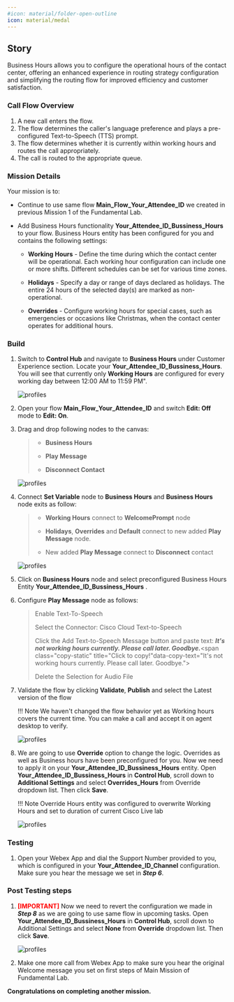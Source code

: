```yaml
---
#icon: material/folder-open-outline
icon: material/medal
---
```


## Story

Business Hours allows you to configure the operational hours of the contact center, offering an enhanced experience in routing strategy configuration and simplifying the routing flow for improved efficiency and customer satisfaction. 


### Call Flow Overview
 
1. A new call enters the flow. </br>
2. The flow determines the caller's language preference and plays a pre-configured Text-to-Speech (TTS) prompt. </br>
3. The flow determines whether it is currently within working hours and routes the call appropriately.</br>
4. The call is routed to the appropriate queue. </br>

### Mission Details

Your mission is to:

  - Continue to use same flow **Main_Flow_<span class="attendee-id-placeholder">Your_Attendee_ID</span>** we created in previous Mission 1 of the Fundamental Lab.

  - Add Business Hours functionality **<span class="attendee-id-placeholder">Your_Attendee_ID</span>_Bussiness_Hours** to your flow. Business Hours entity has been configured for you and contains the following settings:
    
     -  **Working Hours** - Define the time during which the contact center will be operational. Each working hour configuration can include one or more shifts. Different schedules can be set for various time zones.
    
     - **Holidays** - Specify a day or range of days declared as holidays. The entire 24 hours of the selected day(s) are marked as non-operational.
    
     -  **Overrides** - Configure working hours for special cases, such as emergencies or occasions like Christmas, when the contact center operates for additional hours.

### Build

1. Switch to **Control Hub** and navigate to **Business Hours** under Customer Experience section. Locate your **<span class="attendee-id-container"><span class="attendee-id-placeholder" data-suffix="_Bussiness_Hours">Your_Attendee_ID</span>_Bussiness_Hours<span class="copy" title="Click to copy!"></span></span>**. You will see that currently only **Working Hours** are configured for every working day between 12:00 AM to 11:59 PM".

    ![profiles](../graphics/Lab1/8-BH_Entity.gif)

2. Open your flow **Main_Flow_<span class="attendee-id-placeholder">Your_Attendee_ID</span>** and switch **Edit: Off** mode to **Edit: On**.
3. Drag and drop following nodes to the canvas:

    > - **Business Hours**
    >
    > - **Play Message**
    >
    > - **Disconnect Contact**

    ![profiles](../graphics/Lab1/9-Drag_BH_Play_Disc.gif)

4. Connect **Set Variable** node to **Business Hours** and **Business Hours** node exits as follow:

    > - **Working Hours** connect to **WelcomePrompt** node
    >
    > - **Holidays**, **Overrides** and **Default** connect to new added **Play Message** node.
    >
    > - New added **Play Message** connect to **Disconnect** contact

    ![profiles](../graphics/Lab1/10-BH_node_connection.gif)

5. Click on **Business Hours** node and select preconfigured Business Hours Entity **<span class="attendee-id-placeholder">Your_Attendee_ID</span>_Bussiness_Hours** .

6. Configure **Play Message** node as follows:

    > Enable Text-To-Speech
    >
    > Select the Connector: Cisco Cloud Text-to-Speech
    >
    > Click the Add Text-to-Speech Message button and paste text: ***It's not working hours currently. Please call later. Goodbye.***<span class="copy-static" title="Click to copy!"data-copy-text="It's not working hours currently. Please call later. Goodbye."><span class="copy"></span></span>
    >
    > Delete the Selection for Audio File

7. Validate the flow by clicking **Validate**, **Publish** and select the Latest version of the flow
     
    !!! Note
        We haven't changed the flow behavior yet as Working hours covers the current time. You can make a call and accept it on agent desktop to verify.

    ![profiles](../graphics/Lab1/11-BH_Play_Config.gif)

   
8. We are going to use **Override** option to change the logic. Overrides as well as Business hours have been preconfigured for you. Now we need to apply it on your **<span class="attendee-id-placeholder">Your_Attendee_ID</span>_Bussiness_Hours** entity. Open **<span class="attendee-id-placeholder">Your_Attendee_ID</span>_Bussiness_Hours** in **Control Hub**, scroll down to **Additional Settings** and select **Overrides_Hours** from Override dropdown list. Then click **Save**.

    !!! Note
        Override Hours entity was configured to overwrite Working Hours and set to duration of current Cisco Live lab 

    ![profiles](../graphics/Lab1/12-Overrides_Config.gif)

### Testing

1. Open your Webex App and dial the Support Number provided to you, which is configured in your **<span class="attendee-id-placeholder">Your_Attendee_ID</span>_Channel** configuration. Make sure you hear the message we set in ***Step 6***.


### Post Testing steps

1. <span style="color: red;">**[IMPORTANT]**</span> Now we need to revert the configuration we made in ***Step 8*** as we are going to use same flow in upcoming tasks. Open **<span class="attendee-id-placeholder">Your_Attendee_ID</span>_Bussiness_Hours** in **Control Hub**, scroll down to Additional Settings and select **None** from **Override** dropdown list. Then click **Save**.

     ![profiles](../graphics/Lab1/13-Revert_Overrides_Config.gif) 

2. Make one more call from Webex App to make sure you hear the original Welcome message you set on first steps of Main Mission of Fundamental Lab.

**Congratulations on completing another mission.**
